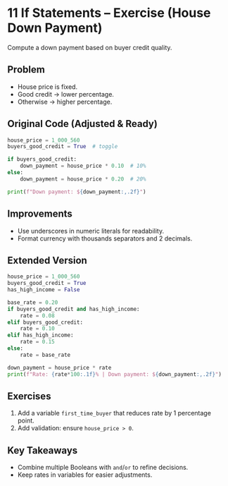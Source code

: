# 11 If Statements – Exercise (House Down Payment)

Compute a down payment based on buyer credit quality.

## Problem
- House price is fixed.
- Good credit → lower percentage.
- Otherwise → higher percentage.

## Original Code (Adjusted & Ready)
```python
house_price = 1_000_560
buyers_good_credit = True  # toggle

if buyers_good_credit:
    down_payment = house_price * 0.10  # 10%
else:
    down_payment = house_price * 0.20  # 20%

print(f"Down payment: ${down_payment:,.2f}")
```

## Improvements
- Use underscores in numeric literals for readability.
- Format currency with thousands separators and 2 decimals.

## Extended Version
```python
house_price = 1_000_560
buyers_good_credit = True
has_high_income = False

base_rate = 0.20
if buyers_good_credit and has_high_income:
    rate = 0.08
elif buyers_good_credit:
    rate = 0.10
elif has_high_income:
    rate = 0.15
else:
    rate = base_rate

down_payment = house_price * rate
print(f"Rate: {rate*100:.1f}% | Down payment: ${down_payment:,.2f}")
```

## Exercises
1. Add a variable `first_time_buyer` that reduces rate by 1 percentage point.
2. Add validation: ensure `house_price > 0`.

## Key Takeaways
- Combine multiple Booleans with `and`/`or` to refine decisions.
- Keep rates in variables for easier adjustments.

